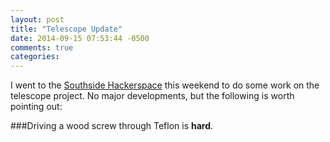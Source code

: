 ```yaml
---
layout: post
title: "Telescope Update"
date: 2014-09-15 07:53:44 -0500
comments: true
categories: 
---
```


I went to the [Southside Hackerspace](http://sshchicago.org) this weekend to do some work on the telescope project. No major developments, but the following is worth pointing out:

###Driving a wood screw through Teflon is __hard__.

<!--more-->
